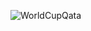 ![WorldCupQata](https://github.com/ABDESSAMADMESRAR/WorldCupQatar2022/assets/130689222/921054ed-a675-47f1-8266-1ec072192842)
